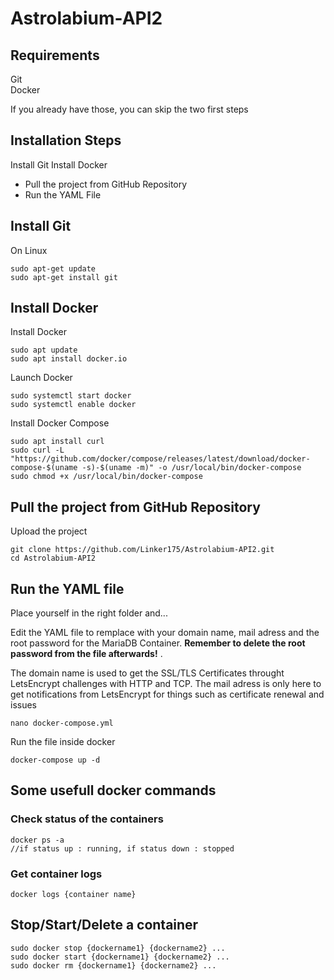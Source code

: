 # Astrolabium-API2

## Requirements
Git \
Docker

If you already have those, you can skip the two first steps

## Installation Steps
Install Git
Install Docker

- Pull the project from GitHub Repository
- Run the YAML File

## Install Git 

On Linux
```Shell
sudo apt-get update
sudo apt-get install git
```
## Install Docker
Install Docker
```Shell
sudo apt update
sudo apt install docker.io
```
Launch Docker
```Shell
sudo systemctl start docker
sudo systemctl enable docker
```
Install Docker Compose
```Shell
sudo apt install curl
sudo curl -L "https://github.com/docker/compose/releases/latest/download/docker-compose-$(uname -s)-$(uname -m)" -o /usr/local/bin/docker-compose
sudo chmod +x /usr/local/bin/docker-compose
```

## Pull the project from GitHub Repository

Upload the project 
```Shell 
git clone https://github.com/Linker175/Astrolabium-API2.git
cd Astrolabium-API2
```

## Run the YAML file



Place yourself in the right folder and...

Edit the YAML file to remplace with your domain name, mail adress and the root password for the MariaDB Container. **Remember to delete the root password from the file afterwards!** .

The domain name is used to get the SSL/TLS Certificates throught LetsEncrypt challenges with HTTP and TCP.
The mail adress is only here to get notifications from LetsEncrypt for things such as certificate renewal and issues
```Shell
nano docker-compose.yml
```

Run the file inside docker
```Shell
docker-compose up -d
```

## Some usefull docker commands
### Check status of the containers
```
docker ps -a 
//if status up : running, if status down : stopped
```

### Get container logs
```
docker logs {container name} 
```

## Stop/Start/Delete a container
```
sudo docker stop {dockername1} {dockername2} ... 
sudo docker start {dockername1} {dockername2} ... 
sudo docker rm {dockername1} {dockername2} ... 
```
